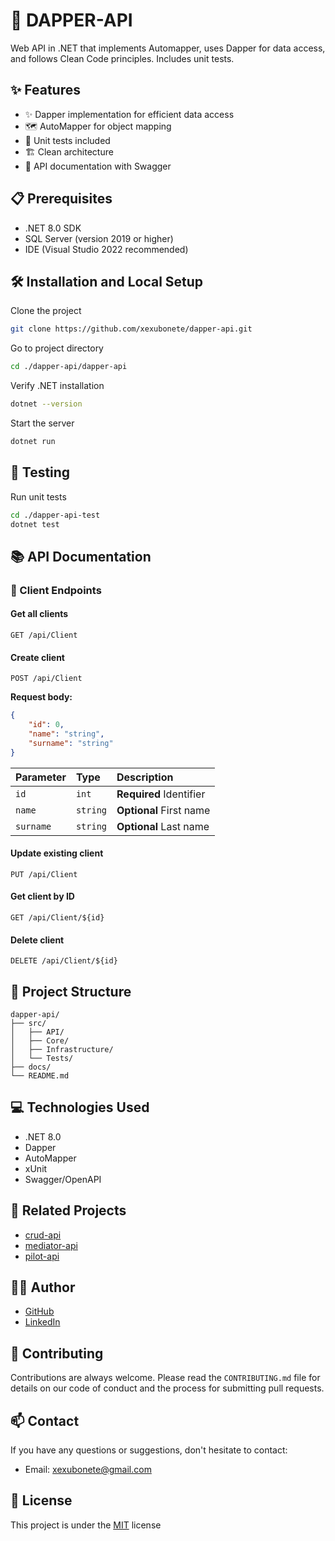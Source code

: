 # 🚀 DAPPER-API

Web API in .NET that implements Automapper, uses Dapper for data access, and follows Clean Code principles. Includes unit tests.

## ✨ Features

- ✨ Dapper implementation for efficient data access
- 🗺️ AutoMapper for object mapping
- 🧪 Unit tests included
- 🏗️ Clean architecture
- 📝 API documentation with Swagger

## 📋 Prerequisites

- .NET 8.0 SDK
- SQL Server (version 2019 or higher)
- IDE (Visual Studio 2022 recommended)

## 🛠️ Installation and Local Setup

Clone the project

```bash
git clone https://github.com/xexubonete/dapper-api.git
```

Go to project directory

```bash
cd ./dapper-api/dapper-api
```

Verify .NET installation

```bash
dotnet --version
```

Start the server

```bash
dotnet run
```

## 🧪 Testing

Run unit tests

```bash
cd ./dapper-api-test
dotnet test
```

## 📚 API Documentation

### 👥 Client Endpoints

#### Get all clients
```http
GET /api/Client
```

#### Create client
```http
POST /api/Client
```

**Request body:**
```json
{
    "id": 0,
    "name": "string",
    "surname": "string"
}
```

| Parameter | Type     | Description                |
| :-------- | :------- | :------------------------- |
| `id`      | `int`    | **Required** Identifier    |
| `name`    | `string` | **Optional** First name    |
| `surname` | `string` | **Optional** Last name     |

#### Update existing client
```http
PUT /api/Client
```

#### Get client by ID
```http
GET /api/Client/${id}
```

#### Delete client
```http
DELETE /api/Client/${id}
```

## 📁 Project Structure

```
dapper-api/
├── src/
│   ├── API/
│   ├── Core/
│   ├── Infrastructure/
│   └── Tests/
├── docs/
└── README.md
```

## 💻 Technologies Used

- .NET 8.0
- Dapper
- AutoMapper
- xUnit
- Swagger/OpenAPI

## 🔗 Related Projects

- [crud-api](https://github.com/xexubonete/crud-api)
- [mediator-api](https://github.com/xexubonete/mediator-api)
- [pilot-api](https://github.com/xexubonete/pilot-api)

## 👨‍💻 Author

- [GitHub](https://www.github.com/xexubonete)
- [LinkedIn](https://www.linkedin.com/in/jesus-bonete-sanchez/)

## 🤝 Contributing

Contributions are always welcome. Please read the `CONTRIBUTING.md` file for details on our code of conduct and the process for submitting pull requests.

## 📫 Contact

If you have any questions or suggestions, don't hesitate to contact:
- Email: xexubonete@gmail.com

## 📄 License

This project is under the [MIT](https://choosealicense.com/licenses/mit/) license
